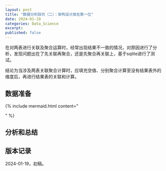 ```yaml
---
layout: post
title: "数据分析踩坑（二）：架构设计放在第一位"
date: 2024-01-19
categories: Data_Science
excerpt: 
published: false
---
```


在对两表进行关联及聚合运算时，经常出现结果不一致的情况，对原因进行了分析，发现问题出在了先关联再聚合，还是先聚合再关联上，基于sqlite进行了测试。  

结论为当涉及两表关联聚合计算时，应填充空值、分别聚合计算至没有结果表外的维度后，再进行结果表的关联和计算。

## 数据准备
{% include mermaid.html content="

" %}



## 分析和总结


## 版本记录
2024-01-19，初稿。  
